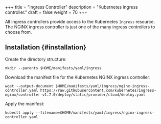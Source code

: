 +++
title = "Ingress Controller"
description = "Kubernetes ingress controller."
draft = false
weight = 70
+++

All ingress controllers provide access to the Kubernetes `Ingress` resource. The NGINX ingress controller is just one of the many ingress controllers to choose from.


## Installation {#installation}

Create the directory structure:

```shell
mkdir --parents $HOME/manifests/yaml/ingress
```

Download the manifest file for the Kubernetes NGINX ingress controller:

```shell
wget --output-document $HOME/manifests/yaml/ingress/nginx-ingress-controller.yaml https://raw.githubusercontent.com/kubernetes/ingress-nginx/controller-v1.7.0/deploy/static/provider/cloud/deploy.yaml
```

Apply the manifest:

```shell
kubectl apply --filename=$HOME/manifests/yaml/ingress/nginx-ingress-controller.yaml
```
